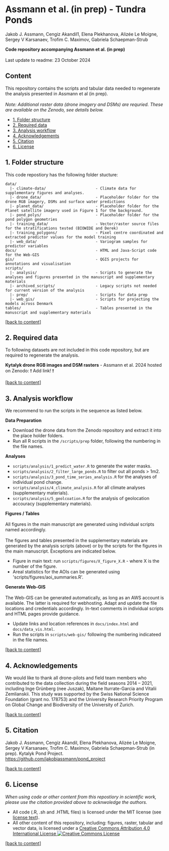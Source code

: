 # Assmann et al. (in prep) - Tundra Ponds
Jakob J. Assmann, Cengiz Akandil1, Elena Plekhanova, Alizée Le Moigne, Sergey V Karsanaev, Trofim C. Maximov, Gabriela Schaepman-Strub

**Code repository accompanying Assmann et al. (in prep)**<br><br>
Last update to readme: 23 October 2024

## Content

This repository contains the scripts and tabular data needed to regenerate the analysis presented in Assmann et al (in prep). <br><br>
*Note: Additional raster data (drone imagery and DSMs) are requried. These are available on the Zenodo, see details below.* 

- [1. Folder structure](#1-folder-structure)
- [2. Required data](#2-required-data)
- [3. Analysis workflow](#3-analysis-workflow)
- [4. Acknowledgements](#4-acknowledgements)
- [5. Citation](#5-citation)
- [6. License](#6-license)

## 1. Folder structure

This code repostiory has the following folder stucture:

```
data/                                   
  |- climate-data/                      - Climate data for supplementary figures and analyses.
  |- drone_data/                        - Placeholder folder for the drone RGB imagery, DSMs and surface water predictions
  |- planet_data/                       - Placeholder folder for the Planet satellite imagery used in Figure 1 for the background. 
  |- pond_polys/                        - Placeholder folder for the pond polygon geometries
  |- training_data/                     - Vector/raster source files for the stratifications tested (BIOWIDE and Derek)
  |- training_polygons/                 - Pixel centre coordinated and extracted predictor values for the model training
  |- web_data/                          - Variogram samples for predictor variables
docs/                                   - HTML and Java-Script code for the Web-GIS
gis/                                    - QGIS projects for annotations and visualisation
scripts/                                
  |- analysis/                          - Scripts to generate the analyses and figures presented in the manuscript and supplementary materials
  |- archived_scripts/                  - Legacy scripts not needed for current version of the analysis
  |- prep/                              - Scripts for data prep
  |- web_gis/                           - Scripts for projecting the models across Denmark
tables/                                 - Tables presented in the manuscript and supplementary materials
```

[\[back to content\]](#content) 

## 2. Required data

To following datasets are not included in this code repository, but are required to regenerate the analysis.  

**Kytalyk drone RGB images and DSM rasters** - Assmann et al. 2024 hosted on Zenodo: :exclamation: Add link! :exclamation: 

[\[back to content\]](#content)

## 3. Analysis workflow
We recommend to run the scripts in the sequence as listed below.

**Data Preparation**
- Download the drone data from the Zenodo repository and extract it into the place holder folders.
- Run all R scripts in the `/scripts/prep` folder, following the numbering in the file names.

**Analyses**
- `scripts/analysis/1_predict_water.R` to generate the water masks.
- `scripts/analysis/2_filter_large_ponds.R` to filter out all ponds > 1m2.
- `scripts/analysis/3_pond_time_series_analysis.R` for the analyses of individual pond change.
- `scripts/analysis/4_climate_analysis.R` for all climate analyses (supplementary materials).
- `scripts/analysis/5_geolcoation.R` for the analysis of geolocation accouracy (supplementary materials).

**Figures / Tables**<br><br>
All figures in the main manuscript are generated using individual scripts named accordingly.<br><br>
The figures and tables presented in the supplementary materials are generated by the analysis scripts (above) or by the scripts for the figures in the main manuscript. Exceptions are indicated below. 
- Figure in main text: run `scripts/figures/X_figure_X.R` - where X is the number of the figure.
- Areal statistics for the AOIs can be generated using 'scripts/figures/aoi_summaries.R'.

**Generate Web-GIS**<br><br>
The Web-GIS can be generated automatically, as long as an AWS account is available. The latter is required for webhosting. Adapt and update the file locations and credentials accordingly. In-text comments in individual scripts and HTML pages provide guidance.  
- Update links and location references in `docs/index.html` and `docs/data_vis.html`.
- Run the scripts in `scripts/web-gis/` following the numbering indicateed in the file names. 

[\[back to content\]](#content)

## 4. Acknowledgements

We would like to thank all drone-pilots and field team members who contributed to the data collection during the field seasons 2014 – 2021, including Inge Grünberg (nee Juszak), Maitane Iturrate-Garcia and Vitalii Zemlianskii. This study was supported by the Swiss National Science Foundation (grant no. 178753) and the University Research Priority Program on Global Change and Biodiversity of the University of Zurich.

[\[back to content\]](#content)

## 5. Citation

Jakob J. Assmann, Cengiz Akandil, Elena Plekhanova, Alizée Le Moigne, Sergey V Karsanaev, Trofim C. Maximov, Gabriela Schaepman-Strub (in prep). Kytalyk Pond Project.
https://github.com/jakobjassmann/pond_project  

[\[back to content\]](#content)

## 6. License

_When using code or other content from this repostiory in scientific work, please use the citation provided above to acknwoledge the authors._ 

- All code (.R, .sh and .HTML files) is licensed under the MIT license (see [license text](https://github.com/jakobjassmann/pond_project/blob/main/LICENSE)).<br>
- All other content of this repository, including: figures, raster, tabular and vector data, is licensed under a <a rel="license" href="http://creativecommons.org/licenses/by/4.0/">Creative Commons Attribution 4.0 International License</a><a rel="license" href="http://creativecommons.org/licenses/by/4.0/"> <img alt="Creative Commons License" style="border-width:0" src="https://i.creativecommons.org/l/by/4.0/80x15.png" /></a>

[\[back to content\]](#content)
